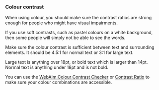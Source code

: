 ### Colour contrast
When using colour, you should make sure the contrast ratios are strong enough for people who might have visual impairments.

If you use soft contrasts, such as pastel colours on a white background, then some people will simply not be able to see the words.

Make sure the colour contrast is sufficient between text and surrounding elements. It should be 4.5:1 for normal text or 3:1 for large text.

Large text is anything over 18pt, or bold text which is larger than 14pt.
Normal text is anything under 18pt and is not bold.

You can use the [WebAim Colour Contrast Checker](https://webaim.org/resources/contrastchecker/) or [Contrast Ratio](https://contrast-ratio.com/) to make sure your colour combinations are accessible.
